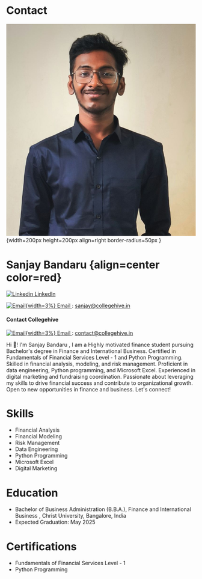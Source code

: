 # Contact
<!-- ![Sanjay Bandaru](image.png){width=200px height=200px align=right } -->
<!-- make image radius crop at corner -->
![Sanjay Bandaru](image.png){width=200px height=200px align=right border-radius=50px }

# Sanjay Bandaru {align=center color=red}



<!-- keep linkedin icon  and on the click it should redirect to my page -->
[![Linkedin](https://i.stack.imgur.com/gVE0j.png) LinkedIn ](https://www.linkedin.com/in/sanjay-bandaru)
<!-- make for email -->
[![Email](https://pluspng.com/img-png/email-icon-png-email-icon-image-122-2400.png){width=3%} Email ](mailto:sanjay@collegehive.in) : sanjay@collegehive.in

#### Contact Collegehive
[![Email](https://pluspng.com/img-png/email-icon-png-email-icon-image-122-2400.png){width=3%} Email ](mailto:contact@collegehive.in) : contact@collegehive.in



Hi 👋! I'm Sanjay Bandaru , I am a Highly motivated finance student pursuing Bachelor's degree in Finance and International Business. Certified in Fundamentals of Financial Services Level - 1 and Python Programming. Skilled in financial analysis, modeling, and risk management. Proficient in data engineering, Python programming, and Microsoft Excel. Experienced in digital marketing and fundraising coordination. Passionate about leveraging my skills to drive financial success and contribute to organizational growth. Open to new opportunities in finance and business. Let's connect!

# Skills
- Financial Analysis
- Financial Modeling
- Risk Management
- Data Engineering
- Python Programming
- Microsoft Excel
- Digital Marketing

# Education
- Bachelor of Business Administration (B.B.A.), Finance and International Business , Christ University, Bangalore, India   
- Expected Graduation: May 2025

# Certifications
- Fundamentals of Financial Services Level - 1
- Python Programming
